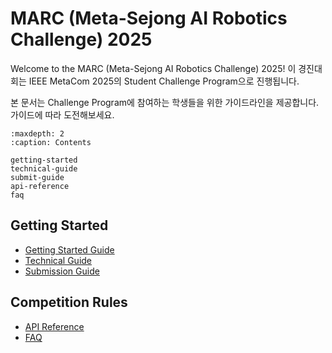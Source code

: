 # MARC (Meta-Sejong AI Robotics Challenge) 2025

Welcome to the MARC (Meta-Sejong AI Robotics Challenge) 2025! 이 경진대회는 IEEE MetaCom 2025의 Student Challenge Program으로 진행됩니다.

본 문서는 Challenge Program에 참여하는 학생들을 위한 가이드라인을 제공합니다. 가이드에 따라 도전해보세요.

```{toctree}
:maxdepth: 2
:caption: Contents

getting-started
technical-guide
submit-guide
api-reference
faq
```

## Getting Started

- [Getting Started Guide](getting-started.md)
- [Technical Guide](technical-guide.md)
- [Submission Guide](submit-guide.md)

## Competition Rules

- [API Reference](api-reference.md)
- [FAQ](faq.md)
